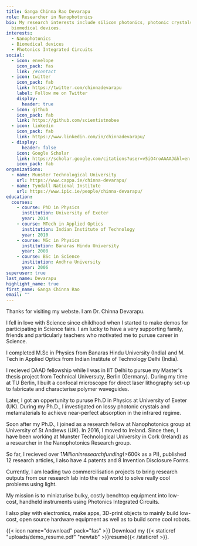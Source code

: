 ```yaml
---
title: Ganga Chinna Rao Devarapu
role: Researcher in Nanophotonics
bio: My research interests include silicon photonics, photonic crystals and
  biomedical devices.
interests:
  - Nanophotonics
  - Biomedical devices
  - Photonics Integrated Circuits
social:
  - icon: envelope
    icon_pack: fas
    link: /#contact
  - icon: twitter
    icon_pack: fab
    link: https://twitter.com/chinnadevarapu
    label: Follow me on Twitter
    display:
      header: true
  - icon: github
    icon_pack: fab
    link: https://github.com/scientistnobee
  - icon: linkedin
    icon_pack: fab
    link: https://www.linkedin.com/in/chinnadevarapu/
  - display:
      header: false
    icon: Google Scholar
    link: https://scholar.google.com/citations?user=v5iO4roAAAAJ&hl=en
    icon_pack: fab
organizations:
  - name: Munster Technological University
    url: https://www.cappa.ie/chinna-devarapu/
  - name: Tyndall National Institute
    url: https://www.ipic.ie/people/chinna-devarapu/
education:
  courses:
    - course: PhD in Physics
      institution: University of Exeter
      year: 2014
    - course: MTech in Applied Optics
      institution: Indian Institute of Technology
      year: 2010
    - course: MSc in Physics
      institution: Banaras Hindu University
      year: 2008
    - course: BSc in Science
      institution: Andhra University
      year: 2006
superuser: true
last_name: Devarapu
highlight_name: true
first_name: Ganga Chinna Rao
email: ""
---
```

Thanks for visiting my webste. I am Dr. Chinna Devarapu.

I fell in love with Science since childhood when I started to make demos for participating in Science fairs. I am lucky to have a very supporting family, friends and particularly teachers who motivated me to puruse career in Science. 

I completed M.Sc in Physics from Banaras Hindu University (India) and M. Tech in Applied Optics from Indian Institute of Technology Delhi (India).

I recieved DAAD fellowship while I was in IIT Delhi to pursue my Master's thesis project from Technical Universuty, Berlin (Germany). During my time at TU Berlin,  I built a confocal microscope for direct laser lithography set-up to fabricate and characterise polymer waveguides.

Later, I got an oppertunity to puruse Ph.D in Physics at University of Exeter (UK). During my Ph.D., I investigated on lossy photonic crystals and metamaterials to achieve near-perfect absorption in the infrared regime. 

Soon after my Ph.D., I joined as a research fellow at Nanophotonics group at University of St Andrews (UK). In 2016, I moved to Ireland. Since then, I have been working at Munster Technological University in Cork (Ireland) as a researcher in the Nanophotonics Research group. 

So far, I recieved over $1 Million in research funding (>$600k as a PI), published 12 research articles, I also have 4 patents and 8 Invention Disclosure Forms. 

Currently, I am leading two commercilisation projects to bring research outputs from our research lab into the real world to solve really cool problems using light. 

My mission is to miniaturise bulky, costly benchtop equipment into low-cost, handheld instruments using Photonics Integrated Circuits. 

I also play with electronics, make apps, 3D-print objects to mainly build low-cost, open source hardware equipment as well as to build some cool robots.
  
{{< icon name="download" pack="fas" >}} Download my {{< staticref "uploads/demo_resume.pdf" "newtab" >}}resumé{{< /staticref >}}.
